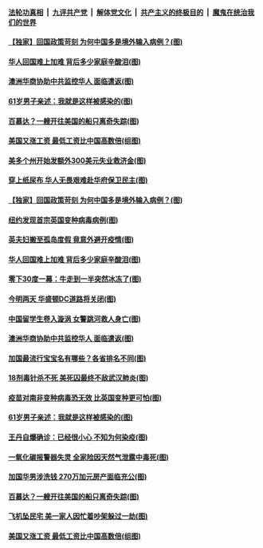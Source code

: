 ####  [法轮功真相](../../../../basic/blob/master/README.md?t=01061101) &nbsp;|&nbsp; [九评共产党](../../../../9ping.md/blob/master/README.md?t=01061101) &nbsp;|&nbsp; [解体党文化](../../../../jtdwh.md/blob/master/README.md?t=01061101)  &nbsp;|&nbsp; [共产主义的终极目的](../../../../gczydzjmd.md/blob/master/README.md?t=01061101) &nbsp;|&nbsp; [魔鬼在统治我们的世界](../../../../mgztzwmdsj.md/blob/master/README.md?t=01061101) 

#### [【独家】回国政策苛刻 为何中国多是境外输入病例？(图)](../pages/p3/958167.md?t=01061101) 

#### [华人回国难上加难 背后多少家庭辛酸泪(图)](../pages/p3/958158.md?t=01061101) 

#### [澳洲华商协助中共监控华人 面临遣返(图)](../pages/p3/958059.md?t=01061101) 

#### [61岁男子亲述：我就是这样被感染的(图)](../pages/p3/958053.md?t=01061101) 

#### [百慕达？一艘开往美国的船只离奇失踪(图)](../pages/p3/957969.md?t=01061101) 

#### [美国又涨工资 最低工资比中国高数倍(组图)](../pages/p3/957964.md?t=01061101) 

#### [美多个州开始发额外300美元失业救济金(图)](../pages/p3/958188.md?t=01061101) 

#### [穿上纸尿布 华人无畏艰难赴华府保卫民主(图)](../pages/p3/958169.md?t=01061101) 

#### [【独家】回国政策苛刻 为何中国多是境外输入病例？(图)](../pages/p3/958167.md?t=01061101) 

#### [纽约发现首宗英国变种病毒病例(图)](../pages/p3/958166.md?t=01061101) 

#### [英夫妇搬至孤岛度假 竟意外避开疫情(图)](../pages/p3/958162.md?t=01061101) 

#### [华人回国难上加难 背后多少家庭辛酸泪(图)](../pages/p3/958158.md?t=01061101) 

#### [零下30度一幕：牛走到一半突然冰冻了(图)](../pages/p3/958153.md?t=01061101) 

#### [今明两天 华盛顿DC道路将关闭(图)](../pages/p3/958147.md?t=01061101) 

#### [中国留学生卷入漩涡 女警跳河救人身亡(图)](../pages/p3/958072.md?t=01061101) 

#### [澳洲华商协助中共监控华人 面临遣返(图)](../pages/p3/958059.md?t=01061101) 

#### [加国最流行宝宝名有哪些？各省排名不同(图)](../pages/p3/958067.md?t=01061101) 

#### [18剂毒针杀不死 美死囚最终不敌武汉肺炎(图)](../pages/p3/958064.md?t=01061101) 

#### [疫苗对南非变种病毒恐无效 比英国变种更可怕(图)](../pages/p3/958057.md?t=01061101) 

#### [61岁男子亲述：我就是这样被感染的(图)](../pages/p3/958053.md?t=01061101) 

#### [王丹自爆确诊：已经很小心 不知为何染疫(图)](../pages/p3/958032.md?t=01061101) 

#### [一氧化碳报警器失灵 全家险因天然气泄露中毒死(图)](../pages/p3/957984.md?t=01061101) 

#### [加国华男涉洗钱 270万加元房产面临充公(图)](../pages/p3/957975.md?t=01061101) 

#### [百慕达？一艘开往美国的船只离奇失踪(图)](../pages/p3/957969.md?t=01061101) 

#### [飞机坠民宅 美一家人因忙着吵架躲过一劫(图)](../pages/p3/957972.md?t=01061101) 

#### [美国又涨工资 最低工资比中国高数倍(组图)](../pages/p3/957964.md?t=01061101) 

